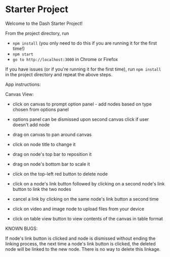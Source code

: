# Starter Project

Welcome to the Dash Starter Project!

From the project directory, run
* `npm install` (you only need to do this if you are running it for the first time!)
* `npm start`
* `go to http://localhost:3000` in Chrome or Firefox

If you have issues (or if you're running it for the first time), run `npm install` in the project directory and repeat the above steps.

App instructions:

Canvas View:

- click on canvas to prompt option panel - add nodes based on type chosen from options panel
- options panel can be dismissed upon second canvas click if user doesn't add node
- drag on canvas to pan around canvas
- click on node title to change it
- drag on node's top bar to reposition it
- drag on node's bottom bar to scale it
- click on the top-left red button to delete node
- click on a node's link button followed by clicking on a second node's link button to link the two nodes
- cancel a link by clicking on the same node's link button a second time
- click on video and image node to upload files from your device

- click on table view button to view contents of the canvas in table format

KNOWN BUGS:

If node's link button is clicked and node is dismissed without ending the linking process, the next time a node's link button is clicked, the deleted node will be linked to the new node. There is no way to delete this linkage. 
